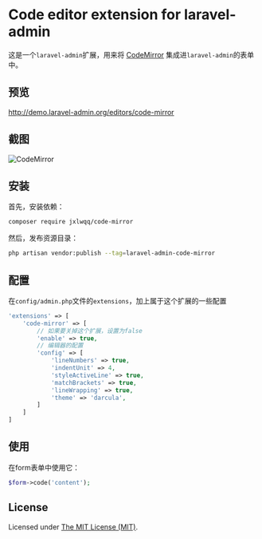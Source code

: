 # Code editor extension for laravel-admin


这是一个`laravel-admin`扩展，用来将 [CodeMirror](https://github.com/codemirror/CodeMirror) 集成进`laravel-admin`的表单中。

## 预览

http://demo.laravel-admin.org/editors/code-mirror

## 截图

![CodeMirror](https://user-images.githubusercontent.com/2421068/45276361-5a038480-b4f4-11e8-8b49-932f001f073b.png)

## 安装

首先，安装依赖：
```bash
composer require jxlwqq/code-mirror
```

然后，发布资源目录：
```bash
php artisan vendor:publish --tag=laravel-admin-code-mirror
```

## 配置

在`config/admin.php`文件的`extensions`，加上属于这个扩展的一些配置
```php
'extensions' => [
    'code-mirror' => [
        // 如果要关掉这个扩展，设置为false
        'enable' => true,
        // 编辑器的配置
        'config' => [
            'lineNumbers' => true,
            'indentUnit' => 4,
            'styleActiveLine' => true,
            'matchBrackets' => true,
            'lineWrapping' => true,
            'theme' => 'darcula',
        ]
    ]
]
```

## 使用

在form表单中使用它：
```php
$form->code('content');
```

License
------------
Licensed under [The MIT License (MIT)](LICENSE).
